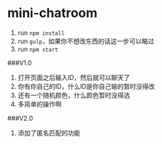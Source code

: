 # mini-chatroom

1. run `npm install`
2. run `gulp`，如果你不想改东西的话这一步可以略过
3. run `npm start`

###V1.0

1. 打开页面之后输入ID，然后就可以聊天了
2. 你有你自己的ID，什么ID是你自己输的暂时没得改
3. 还有一个随机颜色，什么颜色暂时没得选
4. 多简单的操作啊

###V2.0

1. 添加了匿名匹配的功能
